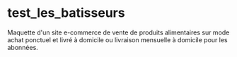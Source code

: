 # test_les_batisseurs
Maquette d'un site e-commerce de vente de produits alimentaires sur mode achat ponctuel et livré à domicile ou livraison mensuelle à domicile pour les abonnées.
